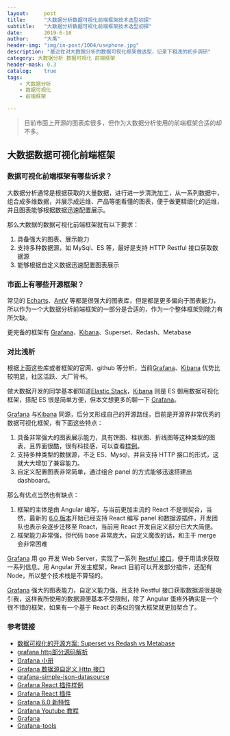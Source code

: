 ```yaml
---
layout:     post
title:      "大数据分析数据可视化前端框架技术选型初探"
subtitle:   "大数据分析数据可视化前端框架技术选型初探"
date:       2019-6-16
author:     "大禹"
header-img: "img/in-post/1004/usephone.jpg"
description: "最近在对大数据分析的数据可视化框架做选型，记录下粗浅的初步调研"
category: 大数据分析 数据可视化 前端框架
header-mask: 0.3
catalog:    true
tags:
    - 大数据分析
	- 数据可视化
	- 前端框架

---
```


> 目前市面上开源的图表库很多，但作为大数据分析使用的前端框架合适的却不多。

## 大数据数据可视化前端框架

### 数据可视化前端框架有哪些诉求？

大数据分析通常是根据获取的大量数据，进行进一步清洗加工，从一系列数据中，组合成多维数据，并展示成运维、产品等能看懂的图表，便于做更精细化的运维，并且图表能够根据数据迅速配置展示。

那么大数据的数据可视化前端框架就有以下要求：

1. 具备强大的图表、展示能力
2. 支持多种数据源，如 MySql、ES 等，最好是支持 HTTP Restful  接口获取数据源
3. 能够根据自定义数据迅速配置图表展示

### 市面上有哪些开源框架？

常见的 [Echarts](https://echarts.baidu.com/)、[AntV](https://antv.alipay.com/zh-cn/index.html) 等都是很强大的图表库，但是都是更多偏向于图表能力，所以作为一个大数据分析前端框架的一部分是合适的，作为一个整体框架则能力有所欠缺。

更完备的框架有 [Grafana](https://grafana.com/)、[Kibana](https://www.elastic.co/cn/products/kibana)、Superset、Redash、Metabase

### 对比浅析

根据上面这些库或者框架的官网、github 等分析，当前[Grafana](https://grafana.com/)、[Kibana](https://www.elastic.co/cn/products/kibana) 优势比较明显，社区活跃、大厂背书。

做大数据开发的同学基本都知道[Elastic Stack](https://www.elastic.co/cn/elk-stack)，[Kibana](https://www.elastic.co/cn/products/kibana) 则是 ES 御用数据可视化框架，搭配 ES 很是简单方便，但本文想更多的聊一下 [Grafana](https://grafana.com/)。

[Grafana](https://grafana.com/) 与[Kibana](https://www.elastic.co/cn/products/kibana) 同源，后分叉形成自己的开源路线，目前是开源界非常优秀的数据可视化框架，有下面这些特点：

1. 具备非常强大的图表展示能力，具有饼图、柱状图、折线图等这种类型的图表，且界面很酷，很有科技感，可以查看[样例](https://play.grafana.org/d/000000012/grafana-play-home?orgId=1)。
2. 支持多种类型的数据源，不乏 ES、Mysql，并且支持 HTTP 接口的形式，这就大大增加了兼容能力。
3. 自定义配置图表非常简单，通过组合 panel 的方式能够迅速搭建出 dashboard。

那么有优点当然也有缺点：

1. 框架的主体是由 Angular 编写，与当前更加主流的 React 不是很契合，当然，最新的 [6.0 版本](https://grafana.com/docs/guides/whats-new-in-v6-0/#react-panels-query-editors)开始已经支持 React 编写 panel 和数据源插件，开发团队也表示会逐步迁移至 React，当前用 React 开发自定义部分已大大简便。
2. 框架能力非常强，但代码 base 非常庞大，自定义魔改的话，和主干 merge 会非常困难

[Grafana](https://grafana.com/)  用 go 开发 Web Server，实现了一系列 [Restful 接口](https://grafana.com/docs/http_api/admin/)，便于用请求获取一系列信息。用 Angular 开发主框架，React 目前可以开发部分插件，还配有 Node，所以整个技术栈是不算轻的。

[Grafana](https://grafana.com/) 强大的图表能力，自定义能力强，且支持 Restful 接口获取数据源很是吸引我，这样我所使用的数据源便基本不受限制，除了 Angular 蛋疼外确实是一个很不错的框架，如果有一个基于 React 的类似的强大框架就更加契合了。

### 参考链接

- [数据可视化的开源方案: Superset vs Redash vs Metabase](<https://zhuanlan.zhihu.com/p/33164124>)
- [grafana http部分源码解析](https://xumc.github.io/blog/2018/07/25/grafana-inside)
- [Grafana 小册](https://zturn.cc/elkbook/elasticsearch/other/grafana.html)
- [Grafana 数据源自定义 Http 接口](https://github.com/grafana/simple-json-datasource)
- [grafana-simple-json-datasource](https://grafana.com/plugins/grafana-simple-json-datasource)
- [Grafana React 插件样例](https://github.com/grafana/react-plugin-examples)
- [Grafana React 插件](https://grafana.com/blog/2019/03/26/writing-react-plugins/)
- [Grafana 6.0 新特性](https://www.infoq.cn/article/YDUNAC_XVBStyFheNEj6)
- [Grafana Youtube 教程](https://www.youtube.com/watch?reload=9&v=sKNZMtoSHN4&index=7&list=PLDGkOdUX1Ujo3wHw9-z5Vo12YLqXRjzg2)
- [Grafana](https://github.com/grafana/grafana)
- [Grafana-tools](https://github.com/grafana-tools/sdk)

